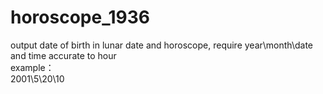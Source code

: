 # horoscope_1936
output date of birth in lunar date and horoscope, require year\month\date and time accurate to hour   
example：  
2001\5\20\10
